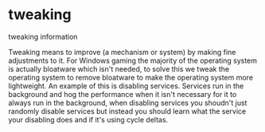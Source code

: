 # tweaking
tweaking information

Tweaking means to improve (a mechanism or system) by making fine adjustments to it. For Windows gaming the majority of the operating system is actually bloatware which isn't needed, to solve this we tweak the operating system to remove bloatware to make the operating system more lightweight. An example of this is disabling services. Services run in the background and hog the performance when it isn't necessary for it to always run in the background, when disabling services you shoudn't just randomly disable services but instead you should learn what the service your disabling does and if it's using cycle deltas. 

